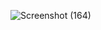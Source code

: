 ![Screenshot (164)](https://github.com/shubh-2291/JavaScript-Advance-calculator/assets/144420654/41625e73-f8d3-4072-a6a4-b50c367b0fbf)

